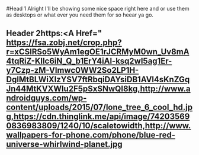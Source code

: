 #Head 1 Alright I'll be showing some nice space right here and or use them as desktops or what ever you need them for so heear ya go.
## Header 2https:<A Href=" https://fsa.zobj.net/crop.php?r=xCSlRSo5WyAm1egOE1rJCRMyM0wn_Uv8mA4tqRiZ-KIlc6iN_Q_b1ErY4iAl-ksq2wI5ag1Er-y7Czp-zM-VImwc0WW2So2LP1H-DglMtBLWiXIzYSV7ftRbqiDAYsiDB1AVl4sKnZGqJn44MtKVXWIu2F5pSxSNwQI8kg,http://www.androidguys.com/wp-content/uploads/2015/07/lone_tree_6_cool_hd.jpg,https://cdn.thinglink.me/api/image/742035690836983809/1240/10/scaletowidth,http://www.wallpapers-for-phone.com/phone/blue-red-universe-whirlwind-planet.jpg</a>

